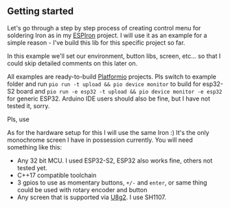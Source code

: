 ## Getting started

Let's go through a step by step process of creating control menu for soldering Iron as in my [ESPIron](https://github.com/vortigont/ESPIron-PTS200) project.
I will use it as an example for a simple reason - I've build this lib for this specific project so far.

In this example we'll set our environment, button libs, screen, etc... so that I could skip detailed comments on this later on.

All examples are ready-to-build [Platformio](https://platformio.org/) projects. Pls switch to example folder and run `pio run -t upload && pio device monitor` to build for esp32-S2 board and `pio run -e esp32 -t upload && pio device monitor -e esp32` for generic ESP32.
Arduino IDE users should also be fine, but I have not tested it, sorry.

Pls, use 

As for the hardware setup for this I will use the same Iron :) It's the only monochrome screen I have in possession currently.
You will need something like this:

 - Any 32 bit MCU. I used ESP32-S2, ESP32 also works fine, others not tested yet.
 - C++17 compatible toolchain
 - 3 gpios to use as momentary buttons, `+/-` and `enter`, or same thing could be used with rotary encoder and button
 - Any screen that is supported via [U8g2](https://github.com/olikraus/u8g2). I use SH1107.

